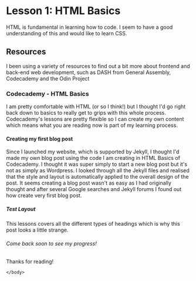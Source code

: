 
<html>

 <head>
	<title>Lesson 1: HTML Basics</title>		
</head>
<body>
	<h1>Lesson 1: HTML Basics</h1>
		    <p>HTML is fundamental in learning how to code. I seem to have a good understanding of this and would like to learn CSS.</p>
		  <h2>Resources</h2>
	    	<p>I been using a variety of resources to find out a bit more about frontend and back-end web development, such as DASH from General Assembly, Codecademy and the Odin Project</p>
	    	<h3>Codecademy - HTML Basics</h3> 
		 <p>I am pretty comfortable with HTML (or so I think!) but I thought I'd go right back down to basics to really get to grips with this whole process. Codecademy's lessons are pretty flexible so I can create my own content which means what you are reading now is part of my learning process.</p>
		<h4>Creating my first blog post</h4>
		<p> Since I launched my website, which is supported by Jekyll, I thought I'd made my own blog post using the code I am creating in HTML Basics of Codecademy. I thought it was super simply to start a new blog post but it's not as simply as Wordpress. I looked through all the Jekyll files and realised that the style and layout is automatically applied to the overall design of the post. It seems creating a blog post wasn't as easy as I had originally thought and after several Google searches and Jekyll forums I found out how create very first blog post.</p> 
		<h5>Test Layout</h5>
		<p>This lessons covers all the different types of headings which is why this post looks a little strange.</p>
		<h6>Come back soon to see my progress!</h6>
		<p>Thanks for reading!</p>
		
	</body>
</html>
	
		

